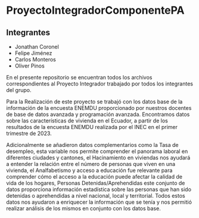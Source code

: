 # ProyectoIntegradorComponentePA

## Integrantes 
+ Jonathan Coronel
+ Felipe Jiménez
+ Carlos Monteros
+ Oliver Pinos

En el presente repositorio se encuentran todos los archivos correspondientes al Proyecto Integrador trabajado por todos los integrantes del grupo.

Para la Realización de este proyecto se trabajó con los datos base de la información de la encuesta ENEMDU proporcionado por nuestros docentes de base de datos avanzada y programación avanzada. Encontramos datos sobre las características de vivienda en el Ecuador, a partir de los resultados de la encuesta ENEMDU realizada por el INEC en el primer trimestre de 2023.

Adicionalmente se añadieron datos complementarios como la Tasa de desempleo, esta variable nos permite comprender el panorama laboral en diferentes ciudades y cantones, el Hacinamiento en viviendas nos ayudará a entender la relación entre el número de personas que viven en una vivienda, el  Analfabetismo y acceso a educación fue relevante para comprender cómo el acceso a la educación puede afectar la calidad de vida de los hogares, Personas Detenidas/Aprehendidas este conjunto de datos proporciona información estadística sobre las personas que han sido detenidas o aprehendidas a nivel nacional, local y territorial. Todos estos datos nos ayudaron a enriquecer la información que se tenía y nos permitió realizar análisis de los mismos en conjunto con los datos base.
